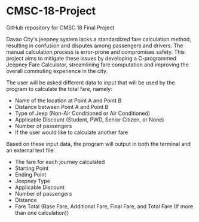 # CMSC-18-Project
GitHub repository for CMSC 18 Final Project

Davao City's jeepney system lacks a standardized fare calculation method, resulting in confusion and disputes among passengers and drivers. The manual calculation process is error-prone and compromises safety. This project aims to mitigate these issues by developing a C-programmed Jeepney Fare Calculator, streamlining fare computation and improving the overall commuting experience in the city.

The user will be asked different data to input that will be used by the program to calculate the total fare, namely:
- Name of the location at Point A and Point B
- Distance between Point A and Point B
- Type of Jeep (Non-Air Conditioned or Air Conditioned)
- Applicable Discount (Student, PWD, Senior Citizen, or None)
- Number of passengers
- If the user would like to calculate another fare

Based on these input data, the program will output in both the terminal and an external text file:
- The fare for each journey calculated
- Starting Point
- Ending Point
- Jeepney Type
- Applicable Discount
- Number of passengers
- Distance
- Fare Total (Base Fare, Additional Fare, Final Fare, and Total Fare (If more than one calculation))